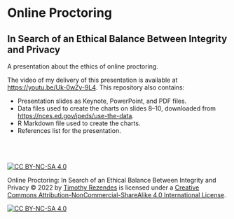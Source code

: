# Online Proctoring
## In Search of an Ethical Balance Between Integrity and Privacy
A presentation about the ethics of online proctoring.

The video of my delivery of this presentation is available at https://youtu.be/Uk-0wZy-9L4.
This repository also contains:
 - Presentation slides as Keynote, PowerPoint, and PDF files.
 - Data files used to create the charts on slides 8–10, downloaded from https://nces.ed.gov/ipeds/use-the-data.
 - R Markdown file used to create the charts.
 - References list for the presentation.  
   <br />
   <br />
   <br />
  
  
[![CC BY-NC-SA 4.0][cc-by-nc-sa-shield]][cc-by-nc-sa]



Online Proctoring: In Search of an Ethical Balance Between Integrity and Privacy © 2022 by [Timothy Rezendes](https://rezendes.info/) is licensed under a
[Creative Commons Attribution-NonCommercial-ShareAlike 4.0 International License][cc-by-nc-sa].

[![CC BY-NC-SA 4.0][cc-by-nc-sa-image]][cc-by-nc-sa]

[cc-by-nc-sa]: http://creativecommons.org/licenses/by-nc-sa/4.0/
[cc-by-nc-sa-image]: https://licensebuttons.net/l/by-nc-sa/4.0/88x31.png
[cc-by-nc-sa-shield]: https://img.shields.io/badge/License-CC%20BY--NC--SA%204.0-lightgrey.svg
